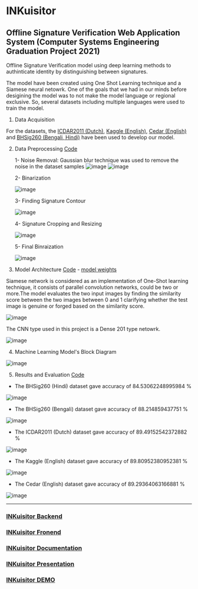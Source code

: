 # INKuisitor

## Offline Signature Verification Web Application System (Computer Systems Engineering Graduation Project 2021)


Offline Signature Verification model using deep learning methods to authinticate identity by  distinguishing between signatures.

The model have been created using One Shot Learning technique and a Siamese neural netowrk. One of the goals that we had in our minds before desigining the model was to not make the model language or regional exclusive. So, several datasets including multiple languages were used to train the model.

1) Data Acquisition 
        
For the datasets, the [ICDAR2011 (Dutch)](https://drive.google.com/file/d/1BPTu5uxwd4z6s17ius50NuqM3Fgb1owS/view?usp=sharing
), [Kaggle (English)](https://drive.google.com/file/d/13eRZTAxtiAjCURVZfOzqzUv_kZzgr8nr/view?usp=sharing
), [Cedar (English)](https://drive.google.com/file/d/1XY1k2o8E7FbAbqmdw7Cnjoky8fwF-t-V/view?usp=sharing
) and [BHSig260 (Bengali, Hindi)](https://drive.google.com/file/d/11xrkAxigGBoCDQ-lM4zII0VR3gy0R2sj/view?usp=sharing
) have been used to develop our model. 

2) Data Preprocessing [Code](https://nbviewer.jupyter.org/github/ahmedatef1610/INKuisitor-Machine-Learning-Model/blob/master/images_processing.ipynb
)
        
     1- Noise Removal: Gaussian blur technique was used to remove the noise in the dataset samples 
     ![image](https://user-images.githubusercontent.com/47431372/127754268-4c20a3db-0715-45bd-a2e4-1e218b14df92.png)
     ![image](https://user-images.githubusercontent.com/47431372/127754279-32ac43a2-9391-4b5f-b55b-59dd9d1e2938.png)
     
     2- Binarization
     
     ![image](https://user-images.githubusercontent.com/47431372/127754286-987361db-dbaa-493b-b5c2-d549cfc1716f.png)

     3- Finding Signature Contour 
     
     ![image](https://user-images.githubusercontent.com/47431372/127754325-b34b4f1f-bb14-472f-8943-1f8d6b402fdc.png)
     
     4- Signature Cropping and Resizing
     
     ![image](https://user-images.githubusercontent.com/47431372/127754335-57923015-4a15-4d41-a38d-29000c7f7758.png)
     
     5- Final Binraization 
     
     ![image](https://user-images.githubusercontent.com/47431372/127754348-ff7ffba8-38af-4440-9662-2aad36eb1a4e.png)



3) Model Architecture [Code](https://nbviewer.jupyter.org/github/ahmedatef1610/INKuisitor-Machine-Learning-Model/blob/master/project5.ipynb) - [model weights](https://drive.google.com/drive/folders/1sizPVIMaoXNlihRY6UaAUTQlk5-83W-E?usp=sharing)
  
Siamese network is considered as an implementation of One-Shot learning technique, it consists of parallel convolution networks, could be two or more.The model evaluates the two input images by finding the similarity score between the two images between 0 and 1 clarifying whether the test image is genuine or forged based on the similarity score.
  
  ![image](https://user-images.githubusercontent.com/47431372/127754404-d06d6270-f701-49bd-85de-2ddb22e9cedb.png)
  
  The CNN type used in this project is a Dense 201 type netowrk. 
  
  ![image](https://user-images.githubusercontent.com/47431372/127754468-d9336df1-e60b-4258-a327-ed8eb7fdc509.png)


4) Machine Learning Model's Block Diagram     

![image](https://user-images.githubusercontent.com/47431372/127754482-ba57877d-15a3-4418-8002-11601e9e9409.png)


5) Results and Evaluation [Code](https://nbviewer.jupyter.org/github/ahmedatef1610/INKuisitor-Machine-Learning-Model/blob/master/project6.ipynb
)

  
- The BHSig260 (Hindi) dataset gave accuracy of 84.53062248995984 %

![image](https://user-images.githubusercontent.com/47431372/127754644-d53a7c6c-e879-424d-8340-44b8ff34b47d.png)


- The BHSig260 (Bengali) dataset gave accuracy of 88.214859437751 %

![image](https://user-images.githubusercontent.com/47431372/127754641-3733f10b-2da9-49be-a5f7-abfb7ae6cfa2.png)


- The ICDAR2011 (Dutch) dataset gave accuracy of 89.49152542372882 %

![image](https://user-images.githubusercontent.com/47431372/127754638-db9430d8-49f4-4113-bcd5-ad5c06f4f2a4.png)


- The Kaggle (English) dataset gave accuracy of 89.80952380952381 %

![image](https://user-images.githubusercontent.com/47431372/127754636-e5499e2a-b841-49a7-9ede-07bac390260b.png)


- The Cedar (English) dataset gave accuracy of 89.29364063166881 %

![image](https://user-images.githubusercontent.com/47431372/127754634-8ca43cd1-fbaf-4212-9db0-5416deb4120e.png)



---

### [INKuisitor Backend](https://github.com/hossam507/INKuisitor-Backend)

### [INKuisitor Fronend](https://github.com/DevDerpi/INKuisitor-Frontend)

### [INKuisitor Documentation](https://drive.google.com/file/d/1QAHa9znnBrcRrZkXDISJDrzMCNpvC72q/view?usp=sharing)

### [INKuisitor Presentation](https://drive.google.com/file/d/1ZWg0DFBU8MovKR2mqXbC4z-rW9_3tWw_/view?usp=sharing)

### [INKuisitor DEMO](https://drive.google.com/file/d/1DrdxYrs3DulM7idhr4cCFoZPfXeOaHng/view?usp=sharing)
